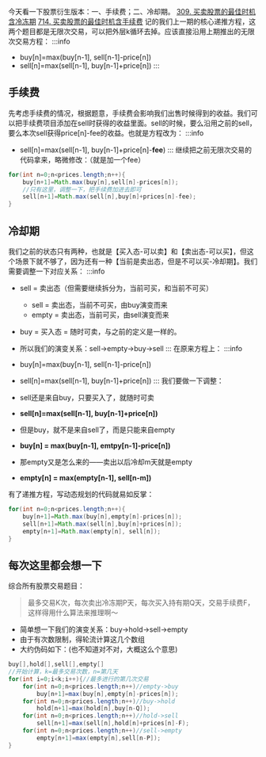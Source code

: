今天看一下股票衍生版本：一、手续费；二、冷却期。
[309. 买卖股票的最佳时机含冷冻期](https://leetcode.cn/problems/best-time-to-buy-and-sell-stock-with-cooldown/)
[714. 买卖股票的最佳时机含手续费](https://leetcode.cn/problems/best-time-to-buy-and-sell-stock-with-transaction-fee/)
记的我们上一期的核心递推方程，这两个题目都是无限次交易，可以把外层k循环去掉。应该直接沿用上期推出的无限次交易方程：
:::info

- buy[n]=max(buy[n-1], sell[n-1]-price[n])
- sell[n]=max(sell[n-1], buy[n-1]+price[n])
:::
## 手续费
先考虑手续费的情况，根据题意，手续费会影响我们出售时候得到的收益。我们可以把手续费项目添加在sell时获得的收益里面。sell的时候，要么沿用之前的sell，要么本次sell获得price[n]-fee的收益。也就是方程改为：
:::info

- sell[n]=max(sell[n-1], buy[n-1]+price[n]-**fee**)
:::
继续把之前无限次交易的代码拿来，略微修改：（就是加一个fee）
```java
for(int n=0;n<prices.length;n++){
    buy[n+1]=Math.max(buy[n],sell[n]-prices[n]);
    //只有这里，调整一下，把手续费加进去即可
    sell[n+1]=Math.max(sell[n],buy[n]+prices[n]-fee);
}
```
## 冷却期
我们之前的状态只有两种，也就是【买入态-可以卖】和【卖出态-可以买】，但这个场景下就不够了，因为还有一种【当前是卖出态，但是不可以买-冷却期】。我们需要调整一下对应关系：
:::info

- sell = 卖出态（但需要继续拆分为，当前可买，和当前不可买）
   - sell = 卖出态，当前不可买，由buy演变而来
   - empty = 卖出态，当前可买，由sell演变而来
- buy = 买入态 = 随时可卖，与之前的定义是一样的。
- 所以我们的演变关系：sell->empty->buy->sell
:::
在原来方程上：
:::info

- buy[n]=max(buy[n-1], sell[n-1]-price[n])
- sell[n]=max(sell[n-1], buy[n-1]+price[n])
:::
我们要做一下调整：

- sell还是来自buy，只要买入了，就随时可卖
- **sell[n]=max(sell[n-1], buy[n-1]+price[n])**
- 但是buy，就不是来自sell了，而是只能来自empty
- **buy[n] = max(buy[n-1], emtpy[n-1]-price[n])**
- 那empty又是怎么来的——卖出以后冷却m天就是empty
- **empty[n] = max(empty[n-1], sell[n-m])**

有了递推方程，写动态规划的代码就易如反掌：
```java
for(int n=0;n<prices.length;n++){
    buy[n+1]=Math.max(buy[n],empty[n]-prices[n]);
    sell[n+1]=Math.max(sell[n],buy[n]+prices[n]);
    empty[n+1]=Math.max(empty[n], sell[n]);
}
```
## 每次这里都会想一下
综合所有股票交易题目：
> 最多交易K次，每次卖出冷冻期P天，每次买入持有期Q天，交易手续费F，这样得用什么算法来推理啊～

- 简单想一下我们的演变关系：buy->hold->sell->empty
- 由于有次数限制，得轮流计算这几个数组
- 大约伪码如下：(也不知道对不对，大概这么个意思)
```java
buy[],hold[],sell[],empty[]
//开始计算，k=最多交易次数，n=第几天
for(int i=0;i<k;i++){//最多进行的第几次交易
    for(int n=0;n<prices.length;n++)//empty->buy
        buy[n+1]=max(buy[n],empty[n]-prices[n]);
    for(int n=0;n<prices.length;n++)//buy->hold
        hold[n+1]=max(hold[n],buy[n-Q]);
    for(int n=0;n<prices.length;n++)//hold->sell
        sell[n+1]=max(sell[n],hold[n]+prices[n]-F);
    for(int n=0;n<prices.length;n++)//sell->empty
        empty[n+1]=max(empty[n],sell[n-P]);
}
```
